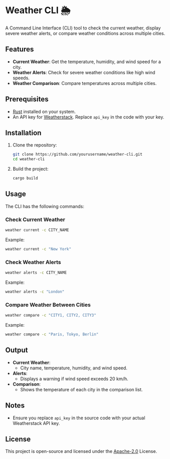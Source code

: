 # Weather CLI 🌦️

A Command Line Interface (CLI) tool to check the current weather, display severe weather alerts, or compare weather conditions across multiple cities.

## Features

- **Current Weather**: Get the temperature, humidity, and wind speed for a city.
- **Weather Alerts**: Check for severe weather conditions like high wind speeds.
- **Weather Comparison**: Compare temperatures across multiple cities.

## Prerequisites

- [Rust](https://www.rust-lang.org/tools/install) installed on your system.
- An API key for [Weatherstack](https://weatherstack.com/). Replace `api_key` in the code with your key.

## Installation

1. Clone the repository:
   ```bash
   git clone https://github.com/yourusername/weather-cli.git
   cd weather-cli
   ```
2. Build the project:
   ```bash
   cargo build
   ```

## Usage

The CLI has the following commands:

### Check Current Weather

```bash
weather current -c CITY_NAME
```
Example:
```bash
weather current -c "New York"
```

### Check Weather Alerts

```bash
weather alerts -c CITY_NAME
```
Example:
```bash
weather alerts -c "London"
```

### Compare Weather Between Cities

```bash
weather compare -c "CITY1, CITY2, CITY3"
```
Example:
```bash
weather compare -c "Paris, Tokyo, Berlin"
```

## Output

- **Current Weather**:
  - City name, temperature, humidity, and wind speed.
- **Alerts**:
  - Displays a warning if wind speed exceeds 20 km/h.
- **Comparison**:
  - Shows the temperature of each city in the comparison list.

## Notes

- Ensure you replace `api_key` in the source code with your actual Weatherstack API key.

## License

This project is open-source and licensed under the [Apache-2.0](LICENSE) License.
